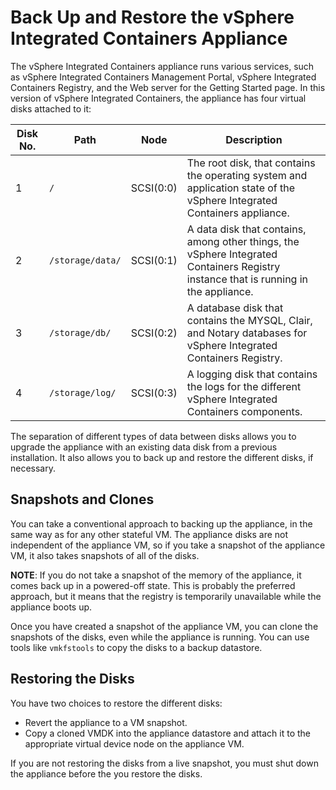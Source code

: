 # Back Up and Restore the vSphere Integrated Containers Appliance #

The vSphere Integrated Containers appliance runs various services, such as vSphere Integrated Containers Management Portal, vSphere Integrated Containers Registry, and the Web server for the Getting Started page. In this version of vSphere Integrated Containers, the appliance has four virtual disks attached to it:

|Disk No.|Path|Node|Description|
|---|---|---|---|
|1|`/`|SCSI(0:0)|The root disk, that contains the operating system and application state of the vSphere Integrated Containers appliance.|
|2|`/storage/data/`|SCSI(0:1)|A data disk that contains, among other things, the vSphere Integrated Containers Registry instance that is running in the appliance.|
|3|`/storage/db/`|SCSI(0:2)|A database disk that contains the MYSQL, Clair, and Notary databases for vSphere Integrated Containers Registry.|
|4|`/storage/log/`|SCSI(0:3)|A logging disk that contains the logs for the different vSphere Integrated Containers components.|

The separation of different types of data between disks allows you to upgrade the appliance with an existing data disk from a previous installation. It also allows you to back up and restore the different disks, if necessary.

## Snapshots and Clones ##

You can take a conventional approach to backing up the appliance, in the same way as for any other stateful VM. The appliance disks are not independent of the appliance VM, so if you take a snapshot of the appliance VM, it also takes snapshots of all of the disks. 

**NOTE**: If you do not take a snapshot of the memory of the appliance, it comes back up in a powered-off state. This is probably the preferred approach, but it means that the registry is temporarily unavailable while the appliance boots up.

Once you have created a snapshot of the appliance VM, you can clone the snapshots of the disks, even while the appliance is running. You can use tools like `vmkfstools` to copy the disks to a backup datastore.

## Restoring the Disks ##

You have two choices to restore the different disks:

- Revert the appliance to a VM snapshot.
- Copy a cloned VMDK into the appliance datastore and attach it to the appropriate virtual device node on the appliance VM. 

If you are not restoring the disks from a live snapshot, you must shut down the appliance before the you restore the disks.